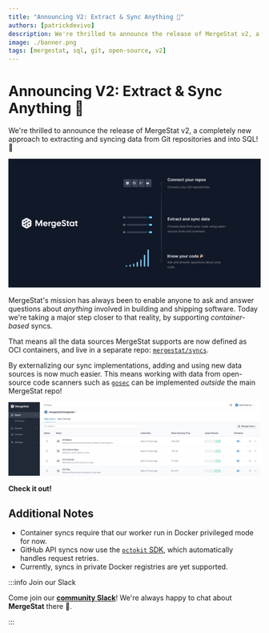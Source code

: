 ```yaml
---
title: "Announcing V2: Extract & Sync Anything 🚀"
authors: [patrickdevivo]
description: We're thrilled to announce the release of MergeStat v2, a completely new approach to extracting and syncing data from Git repositories and into SQL! 🚀
image: ./banner.png
tags: [mergestat, sql, git, open-source, v2]
---
```


# Announcing V2: Extract & Sync Anything 🚀

We're thrilled to announce the release of MergeStat v2, a completely new approach to extracting and syncing data from Git repositories and into SQL! 🎉

[![v2 banner image](banner.png)](banner.png)

MergeStat's mission has always been to enable anyone to ask and answer questions about *anything* involved in building and shipping software.
Today we're taking a major step closer to that reality, by supporting *container-based* syncs.

That means all the data sources MergeStat supports are now defined as OCI containers, and live in a separate repo: [`mergestat/syncs`](https://github.com/mergestat/syncs).

By externalizing our sync implementations, adding and using new data sources is now much easier.
This means working with data from open-source code scanners such as [`gosec`](https://github.com/mergestat/syncs/tree/main/syncs/scan-gosec) can be implemented *outside* the main MergeStat repo!

[![Screenshot of repo syncs](screenshot.jpg)](screenshot.jpg)

**Check it out!**

## Additional Notes

- Container syncs require that our worker run in Docker privileged mode for now.
- GitHub API syncs now use the [`octokit` SDK](https://github.com/octokit/octokit.js/), which automatically handles request retries.
- Currently, syncs in private Docker registries are yet supported.


:::info Join our Slack

Come join our [**community Slack**](https://join.slack.com/t/mergestatcommunity/shared_invite/zt-xvvtvcz9-w3JJVIdhLgEWrVrKKNXOYg)! We're always happy to chat about **MergeStat** there 🎉.

:::
